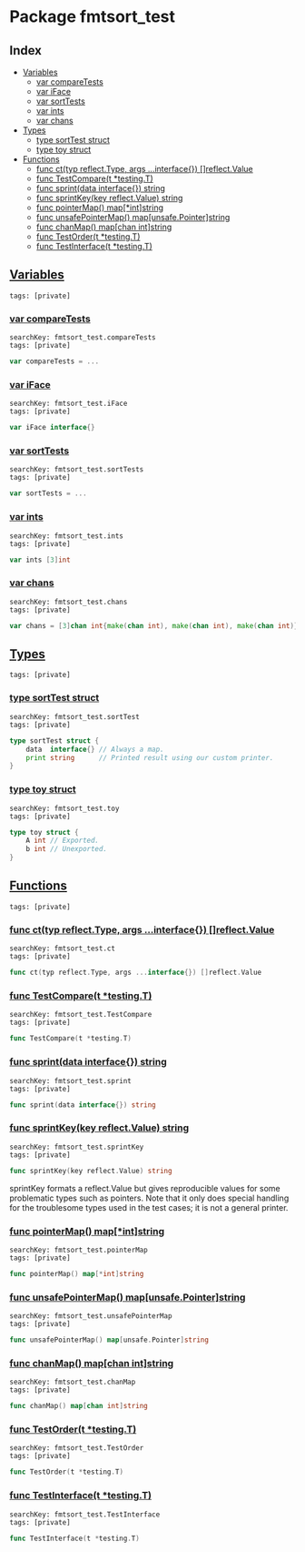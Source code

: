 # Package fmtsort_test

## Index

* [Variables](#var)
    * [var compareTests](#compareTests)
    * [var iFace](#iFace)
    * [var sortTests](#sortTests)
    * [var ints](#ints)
    * [var chans](#chans)
* [Types](#type)
    * [type sortTest struct](#sortTest)
    * [type toy struct](#toy)
* [Functions](#func)
    * [func ct(typ reflect.Type, args ...interface{}) []reflect.Value](#ct)
    * [func TestCompare(t *testing.T)](#TestCompare)
    * [func sprint(data interface{}) string](#sprint)
    * [func sprintKey(key reflect.Value) string](#sprintKey)
    * [func pointerMap() map[*int]string](#pointerMap)
    * [func unsafePointerMap() map[unsafe.Pointer]string](#unsafePointerMap)
    * [func chanMap() map[chan int]string](#chanMap)
    * [func TestOrder(t *testing.T)](#TestOrder)
    * [func TestInterface(t *testing.T)](#TestInterface)


## <a id="var" href="#var">Variables</a>

```
tags: [private]
```

### <a id="compareTests" href="#compareTests">var compareTests</a>

```
searchKey: fmtsort_test.compareTests
tags: [private]
```

```Go
var compareTests = ...
```

### <a id="iFace" href="#iFace">var iFace</a>

```
searchKey: fmtsort_test.iFace
tags: [private]
```

```Go
var iFace interface{}
```

### <a id="sortTests" href="#sortTests">var sortTests</a>

```
searchKey: fmtsort_test.sortTests
tags: [private]
```

```Go
var sortTests = ...
```

### <a id="ints" href="#ints">var ints</a>

```
searchKey: fmtsort_test.ints
tags: [private]
```

```Go
var ints [3]int
```

### <a id="chans" href="#chans">var chans</a>

```
searchKey: fmtsort_test.chans
tags: [private]
```

```Go
var chans = [3]chan int{make(chan int), make(chan int), make(chan int)}
```

## <a id="type" href="#type">Types</a>

```
tags: [private]
```

### <a id="sortTest" href="#sortTest">type sortTest struct</a>

```
searchKey: fmtsort_test.sortTest
tags: [private]
```

```Go
type sortTest struct {
	data  interface{} // Always a map.
	print string      // Printed result using our custom printer.
}
```

### <a id="toy" href="#toy">type toy struct</a>

```
searchKey: fmtsort_test.toy
tags: [private]
```

```Go
type toy struct {
	A int // Exported.
	b int // Unexported.
}
```

## <a id="func" href="#func">Functions</a>

```
tags: [private]
```

### <a id="ct" href="#ct">func ct(typ reflect.Type, args ...interface{}) []reflect.Value</a>

```
searchKey: fmtsort_test.ct
tags: [private]
```

```Go
func ct(typ reflect.Type, args ...interface{}) []reflect.Value
```

### <a id="TestCompare" href="#TestCompare">func TestCompare(t *testing.T)</a>

```
searchKey: fmtsort_test.TestCompare
tags: [private]
```

```Go
func TestCompare(t *testing.T)
```

### <a id="sprint" href="#sprint">func sprint(data interface{}) string</a>

```
searchKey: fmtsort_test.sprint
tags: [private]
```

```Go
func sprint(data interface{}) string
```

### <a id="sprintKey" href="#sprintKey">func sprintKey(key reflect.Value) string</a>

```
searchKey: fmtsort_test.sprintKey
tags: [private]
```

```Go
func sprintKey(key reflect.Value) string
```

sprintKey formats a reflect.Value but gives reproducible values for some problematic types such as pointers. Note that it only does special handling for the troublesome types used in the test cases; it is not a general printer. 

### <a id="pointerMap" href="#pointerMap">func pointerMap() map[*int]string</a>

```
searchKey: fmtsort_test.pointerMap
tags: [private]
```

```Go
func pointerMap() map[*int]string
```

### <a id="unsafePointerMap" href="#unsafePointerMap">func unsafePointerMap() map[unsafe.Pointer]string</a>

```
searchKey: fmtsort_test.unsafePointerMap
tags: [private]
```

```Go
func unsafePointerMap() map[unsafe.Pointer]string
```

### <a id="chanMap" href="#chanMap">func chanMap() map[chan int]string</a>

```
searchKey: fmtsort_test.chanMap
tags: [private]
```

```Go
func chanMap() map[chan int]string
```

### <a id="TestOrder" href="#TestOrder">func TestOrder(t *testing.T)</a>

```
searchKey: fmtsort_test.TestOrder
tags: [private]
```

```Go
func TestOrder(t *testing.T)
```

### <a id="TestInterface" href="#TestInterface">func TestInterface(t *testing.T)</a>

```
searchKey: fmtsort_test.TestInterface
tags: [private]
```

```Go
func TestInterface(t *testing.T)
```

